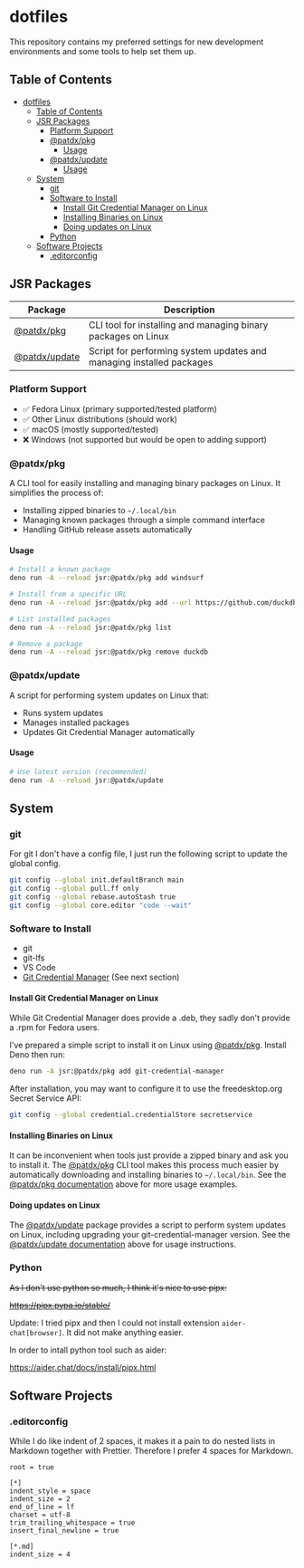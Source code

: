 # dotfiles

This repository contains my preferred settings for new development environments
and some tools to help set them up.

## Table of Contents

- [dotfiles](#dotfiles)
  - [Table of Contents](#table-of-contents)
  - [JSR Packages](#jsr-packages)
    - [Platform Support](#platform-support)
    - [@patdx/pkg](#patdxpkg)
      - [Usage](#usage)
    - [@patdx/update](#patdxupdate)
      - [Usage](#usage-1)
  - [System](#system)
    - [git](#git)
    - [Software to Install](#software-to-install)
      - [Install Git Credential Manager on Linux](#install-git-credential-manager-on-linux)
      - [Installing Binaries on Linux](#installing-binaries-on-linux)
      - [Doing updates on Linux](#doing-updates-on-linux)
    - [Python](#python)
  - [Software Projects](#software-projects)
    - [.editorconfig](#editorconfig)

## JSR Packages

| Package                                       | Description                                                          |
| --------------------------------------------- | -------------------------------------------------------------------- |
| [@patdx/pkg](https://jsr.io/@patdx/pkg)       | CLI tool for installing and managing binary packages on Linux        |
| [@patdx/update](https://jsr.io/@patdx/update) | Script for performing system updates and managing installed packages |

### Platform Support

- ✅ Fedora Linux (primary supported/tested platform)
- ✅ Other Linux distributions (should work)
- ✅ macOS (mostly supported/tested)
- ❌ Windows (not supported but would be open to adding support)

### @patdx/pkg

A CLI tool for easily installing and managing binary packages on Linux. It
simplifies the process of:

- Installing zipped binaries to `~/.local/bin`
- Managing known packages through a simple command interface
- Handling GitHub release assets automatically

#### Usage

```sh
# Install a known package
deno run -A --reload jsr:@patdx/pkg add windsurf

# Install from a specific URL
deno run -A --reload jsr:@patdx/pkg add --url https://github.com/duckdb/duckdb --name duckdb

# List installed packages
deno run -A --reload jsr:@patdx/pkg list

# Remove a package
deno run -A --reload jsr:@patdx/pkg remove duckdb
```

### @patdx/update

A script for performing system updates on Linux that:

- Runs system updates
- Manages installed packages
- Updates Git Credential Manager automatically

#### Usage

```sh
# Use latest version (recommended)
deno run -A --reload jsr:@patdx/update
```

## System

### git

For git I don't have a config file, I just run the following script to update
the global config.

```sh
git config --global init.defaultBranch main
git config --global pull.ff only
git config --global rebase.autoStash true
git config --global core.editor "code --wait"
```

### Software to Install

- git
- git-lfs
- VS Code
- [Git Credential Manager](https://github.com/git-ecosystem/git-credential-manager)
  (See next section)

#### Install Git Credential Manager on Linux

While Git Credential Manager does provide a .deb, they sadly don't provide a
.rpm for Fedora users.

I've prepared a simple script to install it on Linux using
[@patdx/pkg](#patdxpkg). Install Deno then run:

```sh
deno run -A jsr:@patdx/pkg add git-credential-manager
```

After installation, you may want to configure it to use the freedesktop.org
Secret Service API:

```sh
git config --global credential.credentialStore secretservice
```

#### Installing Binaries on Linux

It can be inconvenient when tools just provide a zipped binary and ask you to
install it. The [@patdx/pkg](#patdxpkg) CLI tool makes this process much easier
by automatically downloading and installing binaries to `~/.local/bin`. See the
[@patdx/pkg documentation](#patdxpkg) above for more usage examples.

#### Doing updates on Linux

The [@patdx/update](#patdxupdate) package provides a script to perform system
updates on Linux, including upgrading your git-credential-manager version. See
the [@patdx/update documentation](#patdxupdate) above for usage instructions.

### Python

~~As I don't use python so much, I think it's nice to use pipx:~~

~~https://pipx.pypa.io/stable/~~

Update: I tried pipx and then I could not install extension
`aider-chat[browser]`. It did not make anything easier.

In order to intall python tool such as aider:

https://aider.chat/docs/install/pipx.html

## Software Projects

### .editorconfig

While I do like indent of 2 spaces, it makes it a pain to do nested lists in
Markdown together with Prettier. Therefore I prefer 4 spaces for Markdown.

```editorconfig
root = true

[*]
indent_style = space
indent_size = 2
end_of_line = lf
charset = utf-8
trim_trailing_whitespace = true
insert_final_newline = true

[*.md]
indent_size = 4
```
